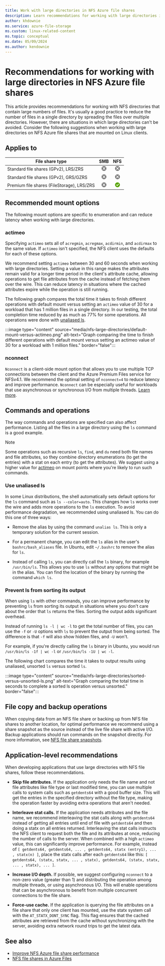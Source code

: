```yaml
---
title: Work with large directories in NFS Azure file shares
description: Learn recommendations for working with large directories in NFS Azure file shares mounted on Linux clients, including mount options, commands, and operations.
author: khdownie
ms.service: azure-file-storage
ms.custom: linux-related-content
ms.topic: conceptual
ms.date: 05/09/2024
ms.author: kendownie
---
```


# Recommendations for working with large directories in NFS Azure file shares

This article provides recommendations for working with NFS directories that contain large numbers of files. It's usually a good practice to reduce the number of files in a single directory by spreading the files over multiple directories. However, there are situations in which large directories can't be avoided. Consider the following suggestions when working with large directories on NFS Azure file shares that are mounted on Linux clients.

## Applies to

| File share type | SMB | NFS |
|-|:-:|:-:|
| Standard file shares (GPv2), LRS/ZRS | ![No, this article doesn't apply to standard SMB Azure file shares LRS/ZRS.](../media/icons/no-icon.png) | ![NFS shares are only available in premium Azure file shares.](../media/icons/no-icon.png) |
| Standard file shares (GPv2), GRS/GZRS | ![No, this article doesn't apply to standard SMB Azure file shares GRS/GZRS.](../media/icons/no-icon.png) | ![NFS is only available in premium Azure file shares.](../media/icons/no-icon.png) |
| Premium file shares (FileStorage), LRS/ZRS | ![No, this article doesn't apply to premium SMB Azure file shares.](../media/icons/no-icon.png) | ![Yes, this article applies to premium NFS Azure file shares.](../media/icons/yes-icon.png) |

## Recommended mount options

The following mount options are specific to enumeration and can reduce latency when working with large directories.

### actimeo

Specifying `actimeo` sets all of `acregmin`, `acregmax`, `acdirmin`, and `acdirmax` to the same value. If `actimeo` isn't specified, the NFS client uses the defaults for each of these options.

We recommend setting `actimeo` between 30 and 60 seconds when working with large directories. Setting a value in this range makes the attributes remain valid for a longer time period in the client's attribute cache, allowing operations to get file attributes from the cache instead of fetching them over the wire. This can reduce latency in situations where the cached attributes expire while the operation is still running.

The following graph compares the total time it takes to finish different operations with default mount versus setting an `actimeo` value of 30 for a workload that has 1 million files in a single directory. In our testing, the total completion time reduced by as much as 77% for some operations. All operations were done with [unaliased ls](#use-unaliased-ls).

:::image type="content" source="media/nfs-large-directories/default-mount-versus-actimeo.png" alt-text="Graph comparing the time to finish different operations with default mount versus setting an actimeo value of 30 for a workload with 1 million files." border="false":::

### nconnect

`Nconnect` is a client-side mount option that allows you to use multiple TCP connections between the client and the Azure Premium Files service for NFSv4.1. We recommend the optimal setting of `nconnect=4` to reduce latency and improve performance. `Nconnect` can be especially useful for workloads that use asynchronous or synchronous I/O from multiple threads. [Learn more](nfs-performance.md#nconnect).

## Commands and operations

The way commands and operations are specified can also affect performance. Listing all the files in a large directory using the `ls` command is a good example.

> [!NOTE]
> Some operations such as recursive `ls`, `find`, and `du` need both file names and file attributes, so they combine directory enumerations (to get the entries) with a stat on each entry (to get the attributes). We suggest using a higher value for [actimeo](#actimeo) on mount points where you're likely to run such commands.

### Use unaliased ls

In some Linux distributions, the shell automatically sets default options for the `ls` command such as `ls --color=auto`. This changes how `ls` works over the wire and adds more operations to the `ls` execution. To avoid performance degradation, we recommended using unaliased ls. You can do this one of three ways:

- Remove the alias by using the command `unalias ls`. This is only a temporary solution for the current session.

- For a permanent change, you can edit the `ls` alias in the user's `bashrc/bash_aliases` file. In Ubuntu, edit `~/.bashrc` to remove the alias for `ls`.

- Instead of calling `ls`, you can directly call the `ls` binary, for example `/usr/bin/ls`. This allows you to use `ls` without any options that might be in the alias. You can find the location of the binary by running the command `which ls`.

### Prevent ls from sorting its output

When using `ls` with other commands, you can improve performance by preventing `ls` from sorting its output in situations where you don't care about the order that `ls` returns the files. Sorting the output adds significant overhead.

Instead of running `ls -l | wc -l` to get the total number of files, you can use the `-f` or `-U` options with `ls` to prevent the output from being sorted. The difference is that `-f` will also show hidden files, and `-U` won't.

For example, if you're directly calling the `ls` binary in Ubuntu, you would run `/usr/bin/ls -1f | wc -l` or `/usr/bin/ls -1U | wc -l`.

The following chart compares the time it takes to output results using unaliased, unsorted `ls` versus sorted `ls`.

:::image type="content" source="media/nfs-large-directories/sorted-versus-unsorted-ls.png" alt-text="Graph comparing the total time in seconds to complete a sorted ls operation versus unsorted." border="false":::

## File copy and backup operations

When copying data from an NFS file share or backing up from NFS file shares to another location, for optimal performance we recommend using a share snapshot as the source instead of the live file share with active I/O. Backup applications should run commands on the snapshot directly. For more information, see [NFS file share snapshots](storage-files-how-to-mount-nfs-shares.md#nfs-file-share-snapshots).

## Application-level recommendations

When developing applications that use large directories with NFS file shares, follow these recommendations.

- **Skip file attributes.** If the application only needs the file name and not file attributes like file type or last modified time, you can use multiple calls to system calls such as `getdents64` with a good buffer size. This will get the entries in the specified directory without the file type, making the operation faster by avoiding extra operations that aren't needed.  

- **Interleave stat calls.** If the application needs attributes and the file name, we recommend interleaving the stat calls along with `getdents64` instead of getting all entries until end of file with `getdents64` and then doing a statx on all entries returned. Interleaving the stat calls instructs the NFS client to request both the file and its attributes at once, reducing the number of calls to the server. When combined with a high `actimeo` value, this can significantly improve performance. For example, instead of `[ getdents64, getdents64, ... , getdents64, statx (entry1), ... , statx(n) ]`, place the statx calls after each `getdents64` like this: `[ getdents64, (statx, statx, ... , statx), getdents64, (statx, statx, ... , statx), ... ]`.

- **Increase I/O depth.** If possible, we suggest configuring `nconnect` to a non-zero value (greater than 1) and distributing the operation among multiple threads, or using asynchronous I/O. This will enable operations that can be asynchronous to benefit from multiple concurrent connections to the file share.

- **Force-use cache.** If the application is querying the file attributes on a file share that only one client has mounted, use the statx system call with the `AT_STATX_DONT_SYNC` flag. This flag ensures that the cached attributes are retrieved from the cache without synchronizing with the server, avoiding extra network round trips to get the latest data.

## See also

- [Improve NFS Azure file share performance](nfs-performance.md)
- [NFS file shares in Azure Files](files-nfs-protocol.md)

